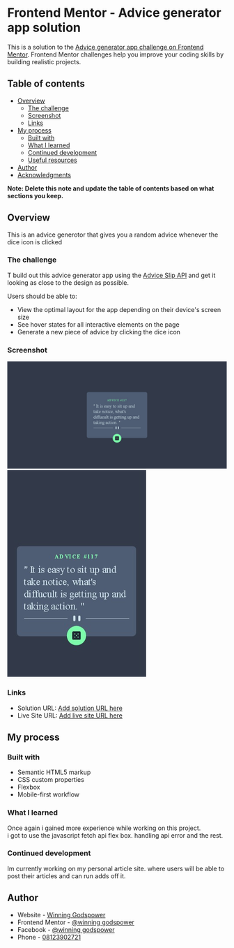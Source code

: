 # Frontend Mentor - Advice generator app solution

This is a solution to the [Advice generator app challenge on Frontend Mentor](https://www.frontendmentor.io/challenges/advice-generator-app-QdUG-13db). Frontend Mentor challenges help you improve your coding skills by building realistic projects.

## Table of contents

- [Overview](#overview)
  - [The challenge](#the-challenge)
  - [Screenshot](#screenshot)
  - [Links](#links)
- [My process](#my-process)
  - [Built with](#built-with)
  - [What I learned](#what-i-learned)
  - [Continued development](#continued-development)
  - [Useful resources](#useful-resources)
- [Author](#author)
- [Acknowledgments](#acknowledgments)

**Note: Delete this note and update the table of contents based on what sections you keep.**

## Overview
This is an advice generotor that gives you a random advice whenever the dice icon is clicked


### The challenge
T build out this advice generator app using the [Advice Slip API](https://api.adviceslip.com) and get it looking as close to the design as possible.

Users should be able to:

- View the optimal layout for the app depending on their device's screen size
- See hover states for all interactive elements on the page
- Generate a new piece of advice by clicking the dice icon


### Screenshot

![](./screenshots/desktop-view.png)
![](./screenshots/mobile-view.png)

### Links

- Solution URL: [Add solution URL here](https://your-solution-url.com)
- Live Site URL: [Add live site URL here](https://your-live-site-url.com)

## My process

### Built with

- Semantic HTML5 markup
- CSS custom properties
- Flexbox
- Mobile-first workflow


### What I learned
Once again i gained more experience while working on this project.  
i got to use the javascript fetch api flex box. handling api error and the rest.


### Continued development
Im currently working on my personal article site. where users will be able to post their articles and can run adds off it.

## Author

- Website - [Winning Godspower](https://winningtech.tk)
- Frontend Mentor - [@winning godspower](https://www.frontendmentor.io/profile/winninggodspower)
- Facebook - [@winning godspower](https://www.facebook.com/winninggodspower)
- Phone - <a href="tel:+2348123902721">08123902721<a>